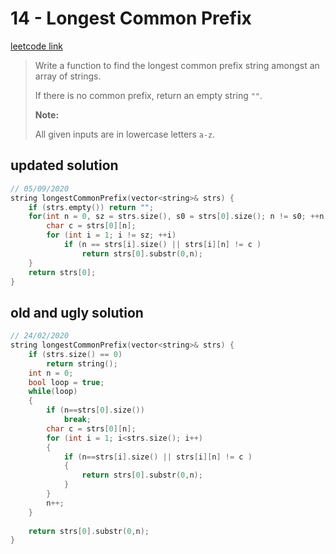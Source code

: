 # 14 - Longest Common Prefix

[leetcode link](https://leetcode.com/problems/longest-common-prefix/)

> Write a function to find the longest common prefix string amongst an array of strings.
>
> If there is no common prefix, return an empty string `""`.
>
> **Note:**
>
> All given inputs are in lowercase letters `a-z`.

## updated solution

```cpp
// 05/09/2020 
string longestCommonPrefix(vector<string>& strs) {
    if (strs.empty()) return "";
    for(int n = 0, sz = strs.size(), s0 = strs[0].size(); n != s0; ++n){
        char c = strs[0][n];
        for (int i = 1; i != sz; ++i)
            if (n == strs[i].size() || strs[i][n] != c )
                return strs[0].substr(0,n);
    }
    return strs[0];
}
```
## old and ugly solution

```cpp
// 24/02/2020
string longestCommonPrefix(vector<string>& strs) {
    if (strs.size() == 0)
        return string();
    int n = 0;
    bool loop = true;
    while(loop)
    {
        if (n==strs[0].size())
            break;
        char c = strs[0][n];
        for (int i = 1; i<strs.size(); i++)
        {
            if (n==strs[i].size() || strs[i][n] != c )
            {    
                return strs[0].substr(0,n);
            }
        }
        n++;
    }
  
    return strs[0].substr(0,n);
}
```